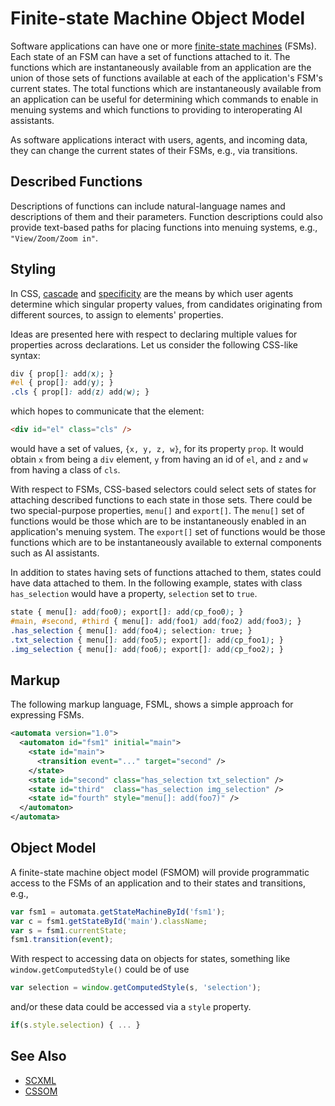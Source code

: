 # Finite-state Machine Object Model

Software applications can have one or more [finite-state machines](https://en.wikipedia.org/wiki/Finite-state_machine) (FSMs). Each state of an FSM can have a set of functions attached to it. The functions which are instantaneously available from an application are the union of those sets of functions available at each of the application's FSM's current states. The total functions which are instantaneously available from an application can be useful for determining which commands to enable in menuing systems and which functions to providing to interoperating AI assistants.

As software applications interact with users, agents, and incoming data, they can change the current states of their FSMs, e.g., via transitions.

## Described Functions

Descriptions of functions can include natural-language names and descriptions of them and their parameters. Function descriptions could also provide text-based paths for placing functions into menuing systems, e.g., `"View/Zoom/Zoom in"`.

## Styling

In CSS, [cascade](https://developer.mozilla.org/en-US/docs/Web/CSS/Cascade) and [specificity](https://developer.mozilla.org/en-US/docs/Web/CSS/Specificity) are the means by which user agents determine which singular property values, from candidates originating from different sources, to assign to elements' properties.

Ideas are presented here with respect to declaring multiple values for properties across declarations. Let us consider the following CSS-like syntax:
```css
div { prop[]: add(x); }
#el { prop[]: add(y); }
.cls { prop[]: add(z) add(w); }
```
which hopes to communicate that the element:
```html
<div id="el" class="cls" />
```
would have a set of values, `{x, y, z, w}`, for its property `prop`. It would obtain `x` from being a `div` element, `y` from having an id of `el`, and `z` and `w` from having a class of `cls`.

With respect to FSMs, CSS-based selectors could select sets of states for attaching described functions to each state in those sets. There could be two special-purpose properties, `menu[]` and `export[]`. The `menu[]` set of functions would be those which are to be instantaneously enabled in an application's menuing system. The `export[]` set of functions would be those functions which are to be instantaneously available to external components such as AI assistants.

In addition to states having sets of functions attached to them, states could have data attached to them. In the following example, states with class `has_selection` would have a property, `selection` set to `true`.

```css
state { menu[]: add(foo0); export[]: add(cp_foo0); }
#main, #second, #third { menu[]: add(foo1) add(foo2) add(foo3); }
.has_selection { menu[]: add(foo4); selection: true; }
.txt_selection { menu[]: add(foo5); export[]: add(cp_foo1); }
.img_selection { menu[]: add(foo6); export[]: add(cp_foo2); }
```

## Markup

The following markup language, FSML, shows a simple approach for expressing FSMs.

```xml
<automata version="1.0">
  <automaton id="fsm1" initial="main">
    <state id="main">
      <transition event="..." target="second" />
    </state>
    <state id="second" class="has_selection txt_selection" />
    <state id="third"  class="has_selection img_selection" />
    <state id="fourth" style="menu[]: add(foo7)" />
  </automaton>
</automata>
```

## Object Model

A finite-state machine object model (FSMOM) will provide programmatic access to the FSMs of an application and to their states and transitions, e.g.,

```js
var fsm1 = automata.getStateMachineById('fsm1');
var c = fsm1.getStateById('main').className;
var s = fsm1.currentState;
fsm1.transition(event);
```

With respect to accessing data on objects for states, something like `window.getComputedStyle()` could be of use

```js
var selection = window.getComputedStyle(s, 'selection');
```

and/or these data could be accessed via a `style` property.

```js
if(s.style.selection) { ... }
```

## See Also

* [SCXML](https://www.w3.org/TR/scxml/)
* [CSSOM](https://drafts.csswg.org/cssom/)
